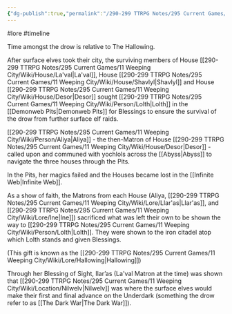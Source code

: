 ```yaml
---
{"dg-publish":true,"permalink":"/290-299 TTRPG Notes/295 Current Games/11 Weeping City/Wiki/Lore/Hallowing/"}
---
```



#lore #timeline 

Time amongst the drow is relative to The Hallowing.

After surface elves took their city, the surviving members of House [[290-299 TTRPG Notes/295 Current Games/11 Weeping City/Wiki/House/La'val\|La'val]], House [[290-299 TTRPG Notes/295 Current Games/11 Weeping City/Wiki/House/Shavlyl\|Shavlyl]] and House [[290-299 TTRPG Notes/295 Current Games/11 Weeping City/Wiki/House/Desor\|Desor]] sought [[290-299 TTRPG Notes/295 Current Games/11 Weeping City/Wiki/Person/Lolth\|Lolth]] in the [[Demonweb Pits\|Demonweb Pits]] for Blessings to ensure the survival of the drow from further surface elf raids.

[[290-299 TTRPG Notes/295 Current Games/11 Weeping City/Wiki/Person/Aliya\|Aliya]] - the then-Matron of House [[290-299 TTRPG Notes/295 Current Games/11 Weeping City/Wiki/House/Desor\|Desor]] - called upon and communed with yochlols across the [[Abyss\|Abyss]] to navigate the three houses through the Pits.

In the Pits, her magics failed and the Houses became lost in the [[Infinite Web\|Infinite Web]].

As a show of faith, the Matrons from each House (Aliya, [[290-299 TTRPG Notes/295 Current Games/11 Weeping City/Wiki/Lore/Llar'as\|Llar'as]], and [[290-299 TTRPG Notes/295 Current Games/11 Weeping City/Wiki/Lore/Ine\|Ine]]) sacrificed what was left their own to be shown the way to [[290-299 TTRPG Notes/295 Current Games/11 Weeping City/Wiki/Person/Lolth\|Lolth]]. They were shown to the iron citadel atop which Lolth stands and given Blessings. 

(This gift is known as the [[290-299 TTRPG Notes/295 Current Games/11 Weeping City/Wiki/Lore/Hallowing\|Hallowing]])

Through her Blessing of Sight, Ilar’as (La'val Matron at the time) was shown that [[290-299 TTRPG Notes/295 Current Games/11 Weeping City/Wiki/Location/Nilwelv\|Nilwelv]] was where the surface elves would make their first and final advance on the Underdark (something the drow refer to as [[The Dark War\|The Dark War]]).